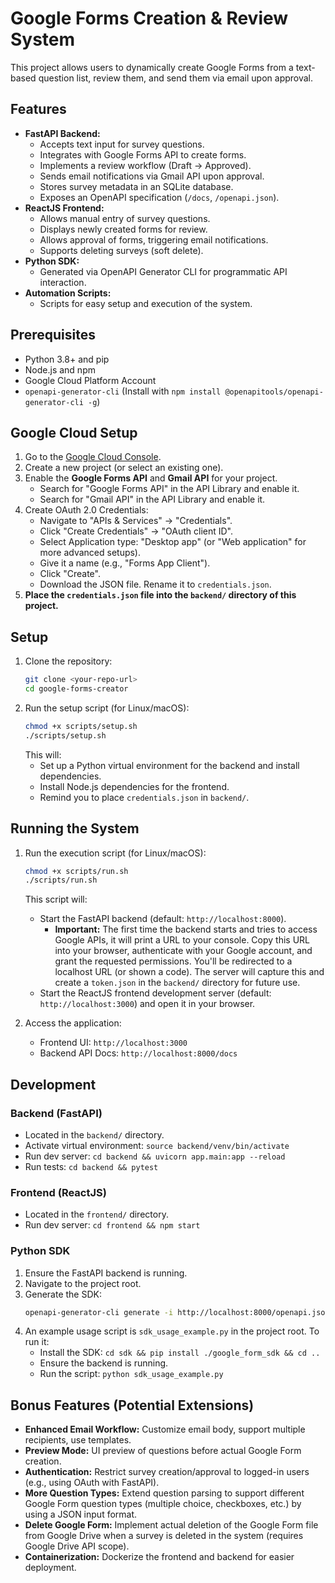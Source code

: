 # Google Forms Creation & Review System

This project allows users to dynamically create Google Forms from a text-based question list, review them, and send them via email upon approval.

## Features

*   **FastAPI Backend:**
    *   Accepts text input for survey questions.
    *   Integrates with Google Forms API to create forms.
    *   Implements a review workflow (Draft -> Approved).
    *   Sends email notifications via Gmail API upon approval.
    *   Stores survey metadata in an SQLite database.
    *   Exposes an OpenAPI specification (`/docs`, `/openapi.json`).
*   **ReactJS Frontend:**
    *   Allows manual entry of survey questions.
    *   Displays newly created forms for review.
    *   Allows approval of forms, triggering email notifications.
    *   Supports deleting surveys (soft delete).
*   **Python SDK:**
    *   Generated via OpenAPI Generator CLI for programmatic API interaction.
*   **Automation Scripts:**
    *   Scripts for easy setup and execution of the system.

## Prerequisites

*   Python 3.8+ and pip
*   Node.js and npm
*   Google Cloud Platform Account
*   `openapi-generator-cli` (Install with `npm install @openapitools/openapi-generator-cli -g`)

## Google Cloud Setup

1.  Go to the [Google Cloud Console](https://console.cloud.google.com/).
2.  Create a new project (or select an existing one).
3.  Enable the **Google Forms API** and **Gmail API** for your project.
    *   Search for "Google Forms API" in the API Library and enable it.
    *   Search for "Gmail API" in the API Library and enable it.
4.  Create OAuth 2.0 Credentials:
    *   Navigate to "APIs & Services" -> "Credentials".
    *   Click "Create Credentials" -> "OAuth client ID".
    *   Select Application type: "Desktop app" (or "Web application" for more advanced setups).
    *   Give it a name (e.g., "Forms App Client").
    *   Click "Create".
    *   Download the JSON file. Rename it to `credentials.json`.
5.  **Place the `credentials.json` file into the `backend/` directory of this project.**


## Setup

1.  Clone the repository:
    ```bash
    git clone <your-repo-url>
    cd google-forms-creator
    ```
2.  Run the setup script (for Linux/macOS):
    ```bash
    chmod +x scripts/setup.sh
    ./scripts/setup.sh
    ```
    This will:
    *   Set up a Python virtual environment for the backend and install dependencies.
    *   Install Node.js dependencies for the frontend.
    *   Remind you to place `credentials.json` in `backend/`.

## Running the System

1.  Run the execution script (for Linux/macOS):
    ```bash
    chmod +x scripts/run.sh
    ./scripts/run.sh
    ```
    This script will:
    *   Start the FastAPI backend (default: `http://localhost:8000`).
        *   **Important:** The first time the backend starts and tries to access Google APIs, it will print a URL to your console. Copy this URL into your browser, authenticate with your Google account, and grant the requested permissions. You'll be redirected to a localhost URL (or shown a code). The server will capture this and create a `token.json` in the `backend/` directory for future use.
    *   Start the ReactJS frontend development server (default: `http://localhost:3000`) and open it in your browser.

2.  Access the application:
    *   Frontend UI: `http://localhost:3000`
    *   Backend API Docs: `http://localhost:8000/docs`

## Development

### Backend (FastAPI)

*   Located in the `backend/` directory.
*   Activate virtual environment: `source backend/venv/bin/activate`
*   Run dev server: `cd backend && uvicorn app.main:app --reload`
*   Run tests: `cd backend && pytest`

### Frontend (ReactJS)

*   Located in the `frontend/` directory.
*   Run dev server: `cd frontend && npm start`

### Python SDK

1.  Ensure the FastAPI backend is running.
2.  Navigate to the project root.
3.  Generate the SDK:
    ```bash
    openapi-generator-cli generate -i http://localhost:8000/openapi.json -g python -o sdk/google_form_sdk --package-name google_form_sdk
    ```
4.  An example usage script is `sdk_usage_example.py` in the project root. To run it:
    *   Install the SDK: `cd sdk && pip install ./google_form_sdk && cd ..`
    *   Ensure the backend is running.
    *   Run the script: `python sdk_usage_example.py`

## Bonus Features (Potential Extensions)

*   **Enhanced Email Workflow:** Customize email body, support multiple recipients, use templates.
*   **Preview Mode:** UI preview of questions before actual Google Form creation.
*   **Authentication:** Restrict survey creation/approval to logged-in users (e.g., using OAuth with FastAPI).
*   **More Question Types:** Extend question parsing to support different Google Form question types (multiple choice, checkboxes, etc.) by using a JSON input format.
*   **Delete Google Form:** Implement actual deletion of the Google Form file from Google Drive when a survey is deleted in the system (requires Google Drive API scope).
*   **Containerization:** Dockerize the frontend and backend for easier deployment.
